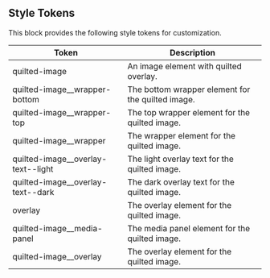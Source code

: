 ## Style Tokens

This block provides the following style tokens for customization.

| **Token**                            | **Description**                                   |
| ------------------------------------ | ------------------------------------------------- |
| quilted-image                        | An image element with quilted overlay.            |
| quilted-image\_\_wrapper-bottom      | The bottom wrapper element for the quilted image. |
| quilted-image\_\_wrapper-top         | The top wrapper element for the quilted image.    |
| quilted-image\_\_wrapper             | The wrapper element for the quilted image.        |
| quilted-image\_\_overlay-text--light | The light overlay text for the quilted image.     |
| quilted-image\_\_overlay-text--dark  | The dark overlay text for the quilted image.      |
| overlay                              | The overlay element for the quilted image.        |
| quilted-image\_\_media-panel         | The media panel element for the quilted image.    |
| quilted-image\_\_overlay             | The overlay element for the quilted image.        |
